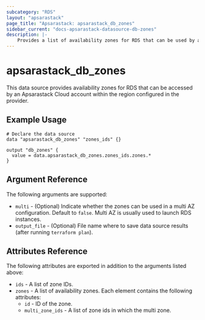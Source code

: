 ```yaml
---
subcategory: "RDS"
layout: "apsarastack"
page_title: "Apsarastack: apsarastack_db_zones"
sidebar_current: "docs-apsarastack-datasource-db-zones"
description: |-
    Provides a list of availability zones for RDS that can be used by an Apsarastack Cloud account.
---
```


# apsarastack\_db\_zones

This data source provides availability zones for RDS that can be accessed by an Apsarastack Cloud account within the region configured in the provider.


## Example Usage

```
# Declare the data source
data "apsarastack_db_zones" "zones_ids" {}

output "db_zones" {
  value = data.apsarastack_db_zones.zones_ids.zones.*
}

```

## Argument Reference

The following arguments are supported:

* `multi` - (Optional) Indicate whether the zones can be used in a multi AZ configuration. Default to `false`. Multi AZ is usually used to launch RDS instances.
* `output_file` - (Optional) File name where to save data source results (after running `terraform plan`).

## Attributes Reference

The following attributes are exported in addition to the arguments listed above:

* `ids` - A list of zone IDs.
* `zones` - A list of availability zones. Each element contains the following attributes:
  * `id` - ID of the zone.
  * `multi_zone_ids` - A list of zone ids in which the multi zone.